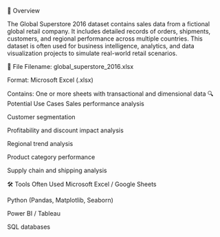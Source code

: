📄 Overview

The Global Superstore 2016 dataset contains sales data from a fictional global retail company. It includes detailed records of orders, shipments, customers, and regional performance across multiple countries. This dataset is often used for business intelligence, analytics, and data visualization projects to simulate real-world retail scenarios.

📁 File
Filename: global_superstore_2016.xlsx

Format: Microsoft Excel (.xlsx)

Contains: One or more sheets with transactional and dimensional data
🔍 Potential Use Cases
Sales performance analysis

Customer segmentation

Profitability and discount impact analysis

Regional trend analysis

Product category performance

Supply chain and shipping analysis

🛠 Tools Often Used
Microsoft Excel / Google Sheets

Python (Pandas, Matplotlib, Seaborn)

Power BI / Tableau

SQL databases
